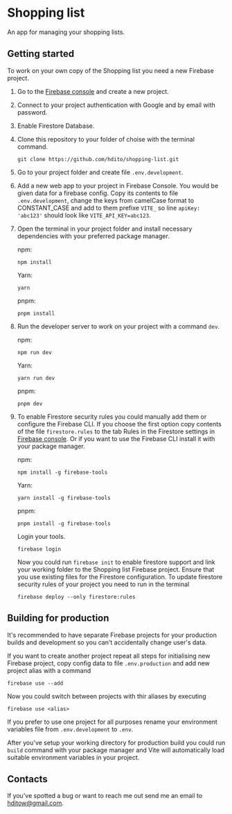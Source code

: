 # Shopping list
An app for managing your shopping lists.

## Getting started
To work on your own copy of the Shopping list you need a new Firebase project.

1. Go to the [Firebase console](https://console.firebase.google.com) and create a new project.
2. Connect to your project authentication with Google and by email with password.
3. Enable Firestore Database.
4. Clone this repository to your folder of choise with the terminal command.
   ```
   git clone https://github.com/hdito/shopping-list.git
   ```
5. Go to your project folder and create file `.env.development`.
6. Add a new web app to your project in Firebase Console. You would be given data for a firebase config. Copy its contents to file `.env.development`, change the keys from camelCase format to CONSTANT_CASE and add to them prefixe `VITE_` so line `apiKey: 'abc123'` should look like `VITE_API_KEY=abc123`.
7. Open the terminal in your project folder and install necessary dependencies with your preferred package manager.
   
   npm:
   ```
   npm install
   ```
   Yarn:
   ```
   yarn
   ```
   pnpm:
   ```
   pnpm install
   ```
8. Run the developer server to work on your project with a command `dev`.
   
   npm:
   ```
   npm run dev
   ```
   Yarn:
   ```
   yarn run dev
   ```
   pnpm:
   ```
   pnpm dev
   ```
9. To enable Firestore security rules you could manually add them or configure the Firebase CLI. If you choose the first option copy contents of the file `firestore.rules` to the tab Rules in the Firestore settings in [Firebase console](https://console.firebase.google.com). Or if you want to use the Firebase CLI install it with your package manager.
    
   npm:
   ```
   npm install -g firebase-tools
   ```
   Yarn:
   ```
   yarn install -g firebase-tools
   ```
   pnpm:
   ```
   pnpm install -g firebase-tools
   ```
   Login your tools.
   ```
   firebase login
   ```
   Now you could run `firebase init` to enable firestore support and link your working folder to the Shopping list Firebase project. Ensure that you use existing files for the Firestore configuration. To update firestore security rules of your project you need to run in the terminal
   
   ```
   firebase deploy --only firestore:rules
   ```

## Building for production
It's recommended to have separate Firebase projects for your production builds and development so you can't accidentally change user's data.

If you want to create another project repeat all steps for initialising new Firebase project, copy config data to file `.env.production` and add new project alias with a command

```
firebase use --add
```
Now you could switch between projects with thir aliases by executing
```
firebase use <alias>
```

If you prefer to use one project for all purposes rename your environment variables file from `.env.development` to `.env`.

After you've setup your working directory for production build you could run `build` command with your package manager and Vite will automatically load suitable environment variables in your project.

## Contacts
If you've spotted a bug or want to reach me out send me an email to hditow@gmail.com.